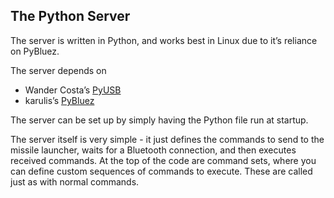 ## The Python Server

The server is written in Python, and works best in Linux due to it’s reliance on PyBluez.

The server depends on
* Wander Costa’s [PyUSB](https://walac.github.io/pyusb/)
* karulis’s [PyBluez](https://github.com/karulis/pybluez)

The server can be set up by simply having the Python file run at  startup. 

The server itself is very simple - it just defines the commands to send to the missile launcher, waits for a Bluetooth connection, and then executes received commands.
At the top of the code are command sets, where you can define custom sequences of commands to execute. These are called just as with normal commands. 
